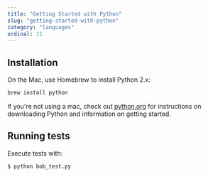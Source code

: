 ```yaml
---
title: "Getting Started with Python"
slug: "getting-started-with-python"
category: "languages"
ordinal: 11
---
```


## Installation

On the Mac, use Homebrew to install Python 2.x:

```bash
brew install python
```

If you're not using a mac, check out [python.org](https://wiki.python.org/moin/BeginnersGuide/Download) for instructions on downloading Python  and information on getting started.

## Running tests

Execute tests with:

```bash
$ python bob_test.py
```
